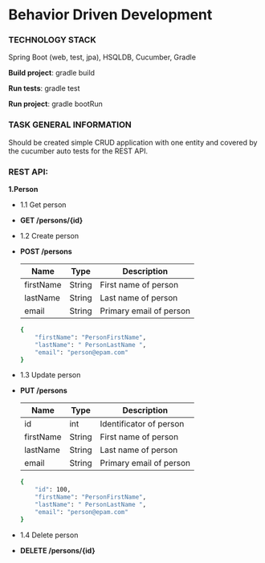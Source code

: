 # Behavior Driven Development

### TECHNOLOGY STACK
Spring Boot (web, test, jpa), HSQLDB, Cucumber, Gradle

**Build project**: gradle build

**Run tests**: gradle test

**Run project**: gradle bootRun

### TASK GENERAL INFORMATION
Should be created simple CRUD application with one entity and covered by the cucumber auto tests for the REST API.

### REST API:

**1.Person**
- 1.1 Get person
 - **GET /persons/{id}** 
 
- 1.2 Create person
 - **POST /persons** 

   | Name | Type | Description |
   | ---- | ---- | ----------- |
   | firstName | String | First name of person |
   | lastName | String | Last name of person |
   | email | String | Primary email of person |
     
     ```sh
     {
         "firstName": "PersonFirstName",
         "lastName": " PersonLastName ",
         "email": "person@epam.com"
     }
     ```

- 1.3 Update person
 - **PUT /persons** 

   | Name | Type | Description |
   | ---- | ---- | ----------- |
   | id | int | Identificator of person |
   | firstName | String | First name of person |
   | lastName | String | Last name of person |
   | email | String | Primary email of person |
     
     ```sh
     {
         "id": 100,
         "firstName": "PersonFirstName",
         "lastName": " PersonLastName ",
         "email": "person@epam.com"
     }
     ```
 
- 1.4 Delete person
 - **DELETE /persons/{id}** 
